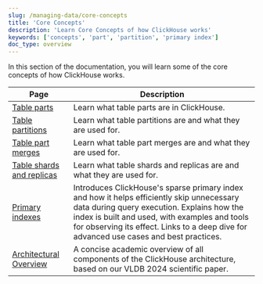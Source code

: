 ```yaml
---
slug: /managing-data/core-concepts
title: 'Core Concepts'
description: 'Learn Core Concepts of how ClickHouse works'
keywords: ['concepts', 'part', 'partition', 'primary index']
doc_type: overview
---
```


In this section of the documentation,
you will learn some of the core concepts of how ClickHouse works.

| Page                                         | Description                                                                                                                                                                                                           |
|----------------------------------------------|-----------------------------------------------------------------------------------------------------------------------------------------------------------------------------------------------------------------------|
| [Table parts](./parts.mdx)                        | Learn what table parts are in ClickHouse.                                                                                                                                                                             |
| [Table partitions](./partitions.mdx)              | Learn what table partitions are and what they are used for.                                                                                                                                                           |
| [Table part merges](./merges.mdx)                 | Learn what table part merges are and what they are used for.                                                                                                                                                          |
| [Table shards and replicas](./shards.mdx)         | Learn what table shards and replicas are and what they are used for.                                                                                                                                                  |
| [Primary indexes](./primary-indexes.mdx)          | Introduces ClickHouse's sparse primary index and how it helps efficiently skip unnecessary data during query execution. Explains how the index is built and used, with examples and tools for observing its effect. Links to a deep dive for advanced use cases and best practices. |
| [Architectural Overview](./academic_overview.mdx) | A concise academic overview of all components of the ClickHouse architecture, based on our VLDB 2024 scientific paper.                                                                                                |
